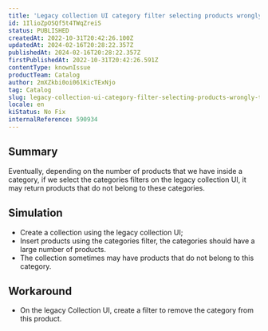 ```yaml
---
title: 'Legacy collection UI category filter selecting products wrongly to the collection'
id: 1IlioZpOSQf5t4TWqZreiS
status: PUBLISHED
createdAt: 2022-10-31T20:42:26.100Z
updatedAt: 2024-02-16T20:28:22.357Z
publishedAt: 2024-02-16T20:28:22.357Z
firstPublishedAt: 2022-10-31T20:42:26.591Z
contentType: knownIssue
productTeam: Catalog
author: 2mXZkbi0oi061KicTExNjo
tag: Catalog
slug: legacy-collection-ui-category-filter-selecting-products-wrongly-to-the-collection
locale: en
kiStatus: No Fix
internalReference: 590934
---
```


## Summary


Eventually, depending on the number of products that we have inside a category, if we select the categories filters on the legacy collection UI, it may return products that do not belong to these categories.


##

## Simulation



- Create a collection using the legacy collection UI;
- Insert products using the categories filter, the categories should have a large number of products.
- The collection sometimes may have products that do not belong to this category.


##

## Workaround



- On the legacy Collection UI, create a filter to remove the category from this product.

